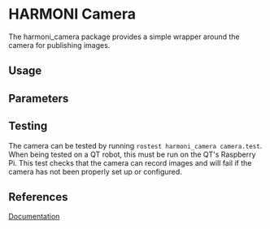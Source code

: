 # HARMONI Camera

The harmoni_camera package provides a simple wrapper around the camera for publishing images. 

## Usage
## Parameters
## Testing
The camera can be tested by running `rostest harmoni_camera camera.test`. When being tested on a QT robot, this must be run on the QT's Raspberry Pi. This test checks that the camera can record images and will fail if the camera has not been properly set up or configured.

## References
[Documentation](https://harmoni.readthedocs.io/en/latest/packages/harmoni_camera.html)